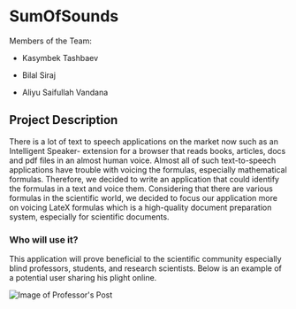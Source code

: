 # SumOfSounds

Members of the Team:

* Kasymbek Tashbaev

* Bilal Siraj

* Aliyu Saifullah Vandana

## Project Description

There is a lot of text to speech applications on the market now such as an Intelligent Speaker- extension for a browser that reads books, articles, docs and pdf files in an almost human voice. Almost all of such text-to-speech applications have trouble with voicing the formulas, especially mathematical formulas. Therefore, we decided to write an application that could identify the formulas in a text and voice them. Considering that there are various formulas in the scientific world, we decided to focus our application more on voicing LateX formulas which is a high-quality document preparation system, especially for scientific documents.

### Who will use it?

This application will prove beneficial to the scientific community especially blind professors, students, and research scientists. Below is an example of a potential user sharing his plight online.

![Image of Professor's Post](https://github.com/bilalsiraj/sumOfSounds/blob/master/conception.png)
